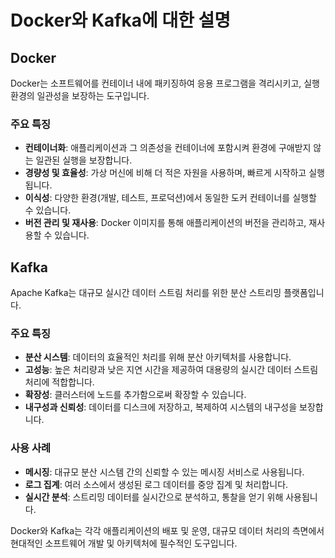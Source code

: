 # Docker와 Kafka에 대한 설명

## Docker
Docker는 소프트웨어를 컨테이너 내에 패키징하여 응용 프로그램을 격리시키고, 실행 환경의 일관성을 보장하는 도구입니다.

### 주요 특징
- **컨테이너화**: 애플리케이션과 그 의존성을 컨테이너에 포함시켜 환경에 구애받지 않는 일관된 실행을 보장합니다.
- **경량성 및 효율성**: 가상 머신에 비해 더 적은 자원을 사용하며, 빠르게 시작하고 실행됩니다.
- **이식성**: 다양한 환경(개발, 테스트, 프로덕션)에서 동일한 도커 컨테이너를 실행할 수 있습니다.
- **버전 관리 및 재사용**: Docker 이미지를 통해 애플리케이션의 버전을 관리하고, 재사용할 수 있습니다.

## Kafka
Apache Kafka는 대규모 실시간 데이터 스트림 처리를 위한 분산 스트리밍 플랫폼입니다.

### 주요 특징
- **분산 시스템**: 데이터의 효율적인 처리를 위해 분산 아키텍처를 사용합니다.
- **고성능**: 높은 처리량과 낮은 지연 시간을 제공하여 대용량의 실시간 데이터 스트림 처리에 적합합니다.
- **확장성**: 클러스터에 노드를 추가함으로써 확장할 수 있습니다.
- **내구성과 신뢰성**: 데이터를 디스크에 저장하고, 복제하여 시스템의 내구성을 보장합니다.

### 사용 사례
- **메시징**: 대규모 분산 시스템 간의 신뢰할 수 있는 메시징 서비스로 사용됩니다.
- **로그 집계**: 여러 소스에서 생성된 로그 데이터를 중앙 집계 및 처리합니다.
- **실시간 분석**: 스트리밍 데이터를 실시간으로 분석하고, 통찰을 얻기 위해 사용됩니다.

Docker와 Kafka는 각각 애플리케이션의 배포 및 운영, 대규모 데이터 처리의 측면에서 현대적인 소프트웨어 개발 및 아키텍처에 필수적인 도구입니다.
